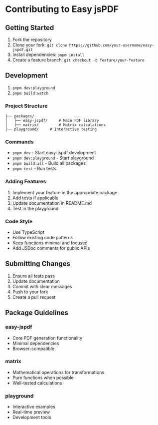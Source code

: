 # Contributing to Easy jsPDF

## Getting Started

1. Fork the repository
2. Clone your fork: `git clone https://github.com/your-username/easy-jspdf.git`
3. Install dependencies: `pnpm install`
4. Create a feature branch: `git checkout -b feature/your-feature`

## Development

1. `pnpm dev:playground`
2. `pnpm build:watch`

### Project Structure

```
├── packages/
│   ├── easy-jspdf/     # Main PDF library
│   ├── matrix/         # Matrix calculations
│── playground/     # Interactive testing
```

### Commands

- `pnpm dev` - Start easy-jspdf development
- `pnpm dev:playground` - Start playground
- `pnpm build:all` - Build all packages
- `pnpm test` - Run tests

### Adding Features

1. Implement your feature in the appropriate package
2. Add tests if applicable
3. Update documentation in README.md
4. Test in the playground

### Code Style

- Use TypeScript
- Follow existing code patterns
- Keep functions minimal and focused
- Add JSDoc comments for public APIs

## Submitting Changes

1. Ensure all tests pass
2. Update documentation
3. Commit with clear messages
4. Push to your fork
5. Create a pull request

## Package Guidelines

### easy-jspdf

- Core PDF generation functionality
- Minimal dependencies
- Browser-compatible

### matrix

- Mathematical operations for transformations
- Pure functions when possible
- Well-tested calculations

### playground

- Interactive examples
- Real-time preview
- Development tools
